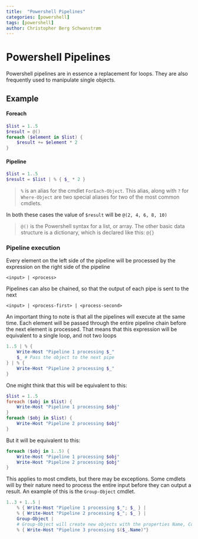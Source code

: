 ```yaml
---
title:  "Powershell Pipelines"
categories: [powershell]
tags: [powershell]
author: Christopher Berg Schwanstrøm
---
```


# Powershell Pipelines

Powershell pipelines are in essence a replacement for loops. They are also frequently used to manipulate single objects.

## Example

#### Foreach
```powershell
$list = 1..5
$result = @()
foreach ($element in $list) {
    $result += $element * 2
}
```

#### Pipeline
```powershell
$list = 1..5
$result = $list | % { $_ * 2 }
```

> `%` is an alias for the cmdlet `ForEach-Object`. This alias, along with `?` for `Where-Object` are two special aliases for two of the most common cmdlets.

In both these cases the value of `$result` will be `@(2, 4, 6, 8, 10)`

> `@()` is the Powershell syntax for a list, or array. The other basic data structure is a dictionary, which is declared like this: `@{}`

### Pipeline execution

Every element on the left side of the pipeline will be processed by the expression on the right side of the pipeline

`<input> | <process>`

Pipelines can also be chained, so that the output of each pipe is sent to the next

`<input> | <process-first> | <process-second>`

An important thing to note is that all the pipelines will execute at the same time. Each element will be passed through the entire pipeline chain before the next element is processed. That means that this expression will be equivalent to a single loop, and not two loops

```powershell
1..5 | % {
    Write-Host "Pipeline 1 processing $_"
    $_ # Pass the object to the next pipe
} | % {
    Write-Host "Pipeline 2 processing $_"
}
```

One might think that this will be equivalent to this:
```powershell
$list = 1..5
foreach ($obj in $list) {
    Write-Host "Pipeline 1 processing $obj"
}
foreach ($obj in $list) {
    Write-Host "Pipeline 2 processing $obj"
}
```

But it will be equivalent to this:
```powershell
foreach ($obj in 1..5) {
    Write-Host "Pipeline 1 processing $obj"
    Write-Host "Pipeline 2 processing $obj"
}
```

This applies to most cmdlets, but there may be exceptions. Some cmdlets will by their nature need to process the entire input before they can output a result. An example of this is the `Group-Object` cmdlet.

```powershell
1..3 + 1..5 |
    % { Write-Host "Pipeline 1 processing $_"; $_ } |
    % { Write-Host "Pipeline 2 processing $_"; $_ } |
    Group-Object |
    # Group-Object will create new objects with the properties Name, Count and Group
    % { Write-Host "Pipeline 3 processing $($_.Name)"}
```
